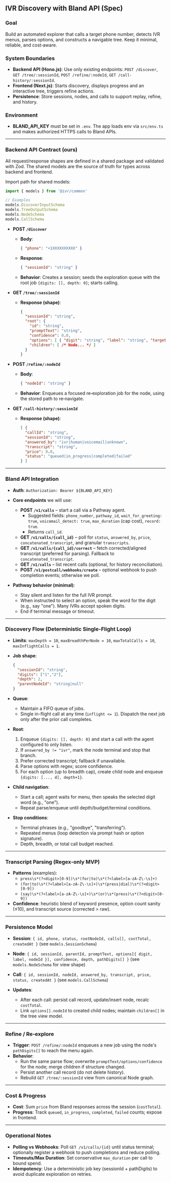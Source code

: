 ## IVR Discovery with Bland API (Spec)

### Goal

Build an automated explorer that calls a target phone number, detects IVR menus, parses options, and constructs a navigable tree. Keep it minimal, reliable, and cost‑aware.

### System Boundaries

* **Backend API (Hono.js)**: Use only existing endpoints: `POST /discover`, `GET /tree/:sessionId`, `POST /refine/:nodeId`, `GET /call-history/:sessionId`.
* **Frontend (Next.js)**: Starts discovery, displays progress and an interactive tree, triggers refine actions.
* **Persistence**: Store sessions, nodes, and calls to support replay, refine, and history.

### Environment

* **BLAND\_API\_KEY** must be set in `.env`. The app loads env via `src/env.ts` and makes authorized HTTPS calls to Bland APIs.

***

### Backend API Contract (ours)

All request/response shapes are defined in a shared package and validated with Zod. The shared models are the source of truth for types across backend and frontend.

Import path for shared models:

```ts
import { models } from '@ivr/common'

// Examples
models.DiscoverInputSchema
models.TreeOutputSchema
models.NodeSchema
models.CallSchema
```

* **POST `/discover`**
  * **Body**:
    ```json
    { "phone": "+1XXXXXXXXXX" }
    ```
  * **Response**:
    ```json
    { "sessionId": "string" }
    ```
  * **Behavior**: Creates a session; seeds the exploration queue with the root job `{digits: [], depth: 0}`; starts calling.

* **GET `/tree/:sessionId`**
  * **Response (shape)**:
    ```json
    {
      "sessionId": "string",
      "root": {
        "id": "string",
        "promptText": "string",
        "confidence": 0.0,
        "options": [ { "digit": "string", "label": "string", "targetNodeId": "string|null" } ],
        "children": [ /* Node... */ ]
      }
    }
    ```

* **POST `/refine/:nodeId`**
  * **Body**:
    ```json
    { "nodeId": "string" }
    ```
  * **Behavior**: Enqueues a focused re‑exploration job for the node, using the stored path to re‑navigate.

* **GET `/call-history/:sessionId`**
  * **Response (shape)**:
    ```json
    [ {
      "callId": "string",
      "sessionId": "string",
      "answered_by": "ivr|human|voicemail|unknown",
      "transcript": "string",
      "price": 0.0,
      "status": "queued|in_progress|completed|failed"
    } ]
    ```

***

### Bland API Integration

* **Auth**: `Authorization: Bearer ${BLAND_API_KEY}`

* **Core endpoints** we will use:
  * **POST `/v1/calls`** – start a call via a Pathway agent.
    * Suggested fields: `phone_number`, `pathway_id`, `wait_for_greeting: true`, `voicemail_detect: true`, `max_duration` (cap cost), `record: true`.
    * Returns `call_id`.
  * **GET `/v1/calls/{call_id}`** – poll for `status`, `answered_by`, `price`, `concatenated_transcript`, and granular `transcripts`.
  * **GET `/v1/calls/{call_id}/correct`** – fetch corrected/aligned transcript (preferred for parsing). Fallback to `concatenated_transcript`.
  * **GET `/v1/calls`** – list recent calls (optional, for history reconciliation).
  * **POST `/v1/postcall/webhooks/create`** – optional webhook to push completion events; otherwise we poll.

* **Pathway behavior (minimal)**:
  * Stay silent and listen for the full IVR prompt.
  * When instructed to select an option, speak the word for the digit (e.g., say "one"). Many IVRs accept spoken digits.
  * End if terminal message or timeout.

***

### Discovery Flow (Deterministic Single-Flight Loop)

* **Limits**: `maxDepth = 10`, `maxBreadthPerNode = 10`, `maxTotalCalls = 10`, `maxInflightCalls = 1`.

* **Job shape**:
  ```json
  {
    "sessionId": "string",
    "digits": ["1","2"],
    "depth": 2,
    "parentNodeId": "string|null"
  }
  ```

* **Queue**:
  * Maintain a FIFO queue of jobs.
  * Single in-flight call at any time (`inflight <= 1`). Dispatch the next job only after the prior call completes.

* **Root**:
  1. Enqueue `{digits: [], depth: 0}` and start a call with the agent configured to only listen.
  2. If `answered_by != "ivr"`, mark the node terminal and stop that branch.
  3. Prefer corrected transcript; fallback if unavailable.
  4. Parse options with regex; score confidence.
  5. For each option (up to breadth cap), create child node and enqueue `{digits: [..., d], depth+1}`.

* **Child navigation**:
  * Start a call; agent waits for menu, then speaks the selected digit word (e.g., "one").
  * Repeat parse/enqueue until depth/budget/terminal conditions.

* **Stop conditions**:
  * Terminal phrases (e.g., "goodbye", "transferring").
  * Repeated menus (loop detection via prompt hash or option signature).
  * Depth, breadth, or total call budget reached.

***

### Transcript Parsing (Regex‑only MVP)

* **Patterns** (examples):
  * `press\s*(?<digit>[0-9])\s*(for|to)\s*(?<label>[a-zA-Z\-\s]+)`
  * `(for|to)\s*(?<label>[a-zA-Z\-\s]+)\s*(press|dial)\s*(?<digit>[0-9])`
  * `(say)\s*(?<label>[a-zA-Z\-\s]+)\s*(or)\s*(press)\s*(?<digit>[0-9])`
* **Confidence**: heuristic blend of keyword presence, option count sanity (≤10), and transcript source (corrected > raw).

***

### Persistence Model

* **Session**: `{ id, phone, status, rootNodeId, calls[], costTotal, createdAt }` (see `models.SessionSchema`)

* **Node**: `{ id, sessionId, parentId, promptText, options[{ digit, label, nodeId }], confidence, depth, pathDigits[] }` (see `models.NodeSchema` for view shape)

* **Call**: `{ id, sessionId, nodeId, answered_by, transcript, price, status, createdAt }` (see `models.CallSchema`)

* **Updates**:
  * After each call: persist call record, update/insert node, recalc `costTotal`.
  * Link `options[].nodeId` to created child nodes; maintain `children[]` in the tree view model.

***

### Refine / Re‑explore

* **Trigger**: `POST /refine/:nodeId` enqueues a new job using the node's `pathDigits[]` to reach the menu again.
* **Behavior**:
  * Run the same parse flow; overwrite `promptText/options/confidence` for the node; merge children if structure changed.
  * Persist another call record (do not delete history).
  * Rebuild `GET /tree/:sessionId` view from canonical Node graph.

***

### Cost & Progress

* **Cost**: Sum `price` from Bland responses across the session (`costTotal`).
* **Progress**: Track `queued`, `in_progress`, `completed`, `failed` counts; expose in frontend.

***

### Operational Notes

* **Polling vs Webhooks**: Poll `GET /v1/calls/{id}` until status terminal; optionally register a webhook to push completions and reduce polling.
* **Timeouts/Max Duration**: Set conservative `max_duration` per call to bound spend.
* **Idempotency**: Use a deterministic job key (sessionId + pathDigits) to avoid duplicate exploration on retries.

